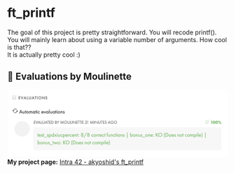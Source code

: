 # ft_printf
The goal of this project is pretty straightforward. You will recode printf().<br>
You will mainly learn about using a variable number of arguments. How cool is that??<br>
It is actually pretty cool :)<br>

## 🤖 Evaluations by Moulinette
![alt text](<evaluations.png>)
**My project page:** [Intra 42 - akyoshid's ft_printf](https://projects.intra.42.fr/projects/42cursus-ft_printf/projects_users/3437601)
